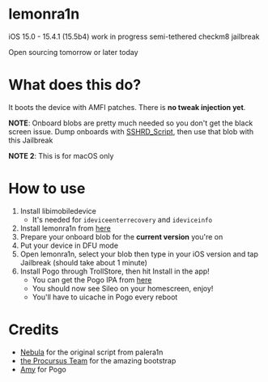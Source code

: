 # lemonra1n
iOS 15.0 - 15.4.1 (15.5b4) work in progress semi-tethered checkm8 jailbreak

Open sourcing tomorrow or later today

# What does this do?
It boots the device with AMFI patches. There is **no tweak injection yet**.

**NOTE**: Onboard blobs are pretty much needed so you don't get the black screen issue. Dump onboards with [SSHRD_Script](https://github.com/verygenericname/SSHRD_Script), then use that blob with this Jailbreak

**NOTE 2**: This is for macOS only

# How to use
1. Install libimobiledevice
    - It's needed for `ideviceenterrecovery` and `ideviceinfo`
2. Install lemonra1n from [here](https://github.com/BenjaminHornbeck6/lemonra1n/releases/download/lemonra1n/lemonra1n.app.zip)
3. Prepare your onboard blob for the **current version** you're on
4. Put your device in DFU mode
6. Open lemonra1n, select your blob then type in your iOS version and tap Jailbreak (should take about 1 minute)
7. Install Pogo through TrollStore, then hit Install in the app!
    - You can get the Pogo IPA from [here](https://nightly.link/elihwyma/Pogo/workflows/build/main/Pogo.zip)
    - You should now see Sileo on your homescreen, enjoy!
    - You'll have to uicache in Pogo every reboot

# Credits
- [Nebula](https://github.com/itsnebulalol) for the original script from palera1n
- [the Procursus Team](https://github.com/ProcursusTeam) for the amazing bootstrap
- [Amy](https://github.com/elihwyma) for Pogo
